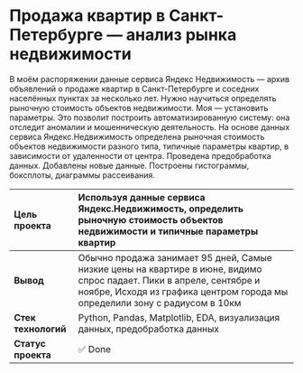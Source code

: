 # Продажа квартир в Санкт-Петербурге — анализ рынка недвижимости
 В моём распоряжении данные сервиса Яндекc Недвижимость — архив объявлений о продаже квартир в Санкт-Петербурге и соседних населённых пунктах за несколько лет. Нужно научиться определять рыночную стоимость объектов недвижимости. Моя — установить параметры. Это позволит построить автоматизированную систему: она отследит аномалии и мошенническую деятельность.
На основе данных сервиса Яндекс.Недвижимость определена рыночная стоимость
объектов недвижимости разного типа, типичные параметры квартир, в зависимости от
удаленности от центра. Проведена предобработка данных. Добавлены новые данные.
Построены гистограммы, боксплоты, диаграммы рассеивания.

| __Цель проекта__ | Используя данные сервиса Яндекс.Недвижимость, определить рыночную стоимость объектов недвижимости и типичные параметры квартир |
| :------ | :------ |
| __Вывод__ | Обычно продажа занимает 95 дней, Самые низкие цены на квартире в июне, видимо спрос падает. Пики в апреле, сентябре и ноябре, Исходя из графика центром города мы определили зону с радиусом в 10км|
| __Стек технологий__|Python, Pandas, Matplotlib, EDA, визуализация данных, предобработка данных |
| __Статус проекта__ | ✅ Done |
